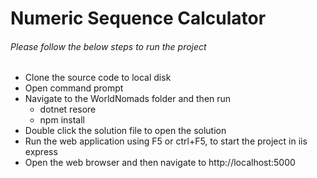 # Numeric Sequence Calculator
###### Please follow the below steps to run the project
* Clone the source code to local disk
* Open command prompt
* Navigate to the WorldNomads folder and then run
    * dotnet resore
    * npm install
* Double click the solution file to open the solution
* Run the web application using F5 or ctrl+F5, to start the project in iis express
* Open the web browser and then navigate to http://localhost:5000
